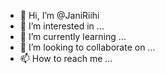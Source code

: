 - 👋 Hi, I’m @JaniRiihi
- 👀 I’m interested in ...
- 🌱 I’m currently learning ...
- 💞️ I’m looking to collaborate on ...
- 📫 How to reach me ...

<!---
JaniRiihi/JaniRiihi is a ✨ special ✨ repository because its `README.md` (this file) appears on your GitHub profile.
You can click the Preview link to take a look at your changes.
--->
